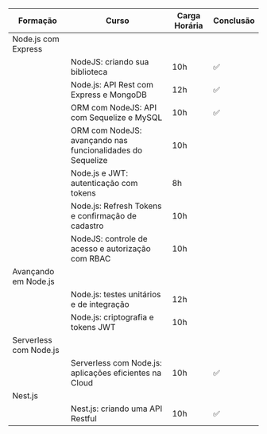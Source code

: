 |      Formação          |                                 Curso                                  | Carga Horária | Conclusão |
| ---------------------- | ---------------------------------------------------------------------- | ------------- | --------- |
| Node.js com Express    |                                                                        |               |           |
|                        | NodeJS: criando sua biblioteca                                         | 10h           | ✅        |
|                        | Node.js: API Rest com Express e MongoDB                                | 12h           | ✅        |
|                        | ORM com NodeJS: API com Sequelize e MySQL                              | 10h           | ✅        |
|                        | ORM com NodeJS: avançando nas funcionalidades do Sequelize             | 10h           |           |
|                        | Node.js e JWT: autenticação com tokens                                 | 8h            |           |
|                        | Node.js: Refresh Tokens e confirmação de cadastro                      | 10h           |           |
|                        | NodeJS: controle de acesso e autorização com RBAC                      | 10h           |           |
| Avançando em Node.js   |                                                                        |               |           |
|                        | Node.js: testes unitários e de integração                              | 12h           |           |
|                        | Node.js: criptografia e tokens JWT                                     | 10h           |           |
| Serverless com Node.js |                                                                        |               |           |
|                        | Serverless com Node.js: aplicações eficientes na Cloud                 | 10h           | ✅        |
| Nest.js                |                                                                        |               |           |
|                        | Nest.js: criando uma API Restful                                       | 10h           | ✅        |